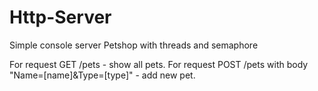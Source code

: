 # Http-Server
Simple console server Petshop with threads and semaphore

For request GET /pets - show all pets.
For request POST /pets with body "Name=[name]&Type=[type]"  - add new pet.

